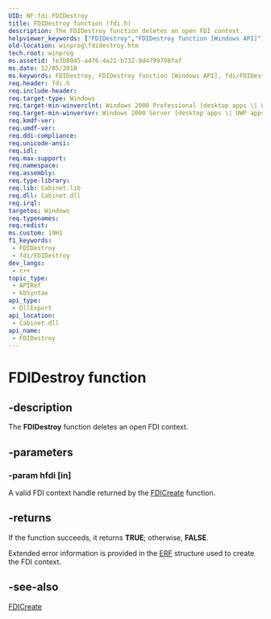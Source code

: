 ```yaml
---
UID: NF:fdi.FDIDestroy
title: FDIDestroy function (fdi.h)
description: The FDIDestroy function deletes an open FDI context.
helpviewer_keywords: ["FDIDestroy","FDIDestroy function [Windows API]","fdi/FDIDestroy","winprog.fdidestroy"]
old-location: winprog\fdidestroy.htm
tech.root: winprog
ms.assetid: fe3b8045-a476-4a21-b732-0d4799798faf
ms.date: 12/05/2018
ms.keywords: FDIDestroy, FDIDestroy function [Windows API], fdi/FDIDestroy, winprog.fdidestroy
req.header: fdi.h
req.include-header: 
req.target-type: Windows
req.target-min-winverclnt: Windows 2000 Professional [desktop apps \| UWP apps]
req.target-min-winversvr: Windows 2000 Server [desktop apps \| UWP apps]
req.kmdf-ver: 
req.umdf-ver: 
req.ddi-compliance: 
req.unicode-ansi: 
req.idl: 
req.max-support: 
req.namespace: 
req.assembly: 
req.type-library: 
req.lib: Cabinet.lib
req.dll: Cabinet.dll
req.irql: 
targetos: Windows
req.typenames: 
req.redist: 
ms.custom: 19H1
f1_keywords:
 - FDIDestroy
 - fdi/FDIDestroy
dev_langs:
 - c++
topic_type:
 - APIRef
 - kbSyntax
api_type:
 - DllExport
api_location:
 - Cabinet.dll
api_name:
 - FDIDestroy
---
```


# FDIDestroy function


## -description

The <b>FDIDestroy</b> function deletes an open FDI context.

## -parameters

### -param hfdi [in]

 A valid FDI context handle returned by  the <a href="https://docs.microsoft.com/windows/desktop/api/fdi/nf-fdi-fdicreate">FDICreate</a> function.

## -returns

If the function succeeds, it returns <b>TRUE</b>; otherwise, <b>FALSE</b>.

Extended error information is provided in the <a href="https://docs.microsoft.com/windows/desktop/api/fdi_fci_types/ns-fdi_fci_types-erf">ERF</a> structure used to create the FDI context.

## -see-also

<a href="https://docs.microsoft.com/windows/desktop/api/fdi/nf-fdi-fdicreate">FDICreate</a>

